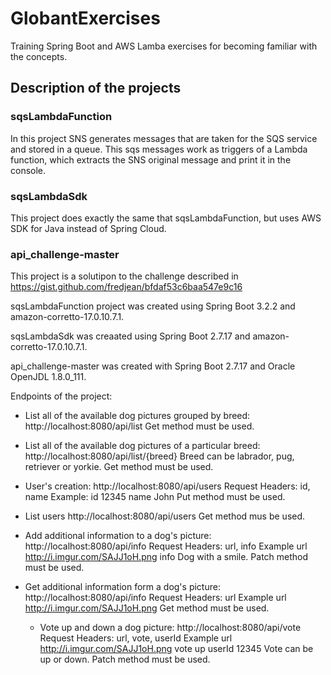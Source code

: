 # GlobantExercises
Training Spring Boot and AWS Lamba exercises for becoming familiar with the concepts.

## Description of the projects

### sqsLambdaFunction
In this project SNS generates messages that are taken for the SQS service and stored in a queue. This sqs messages work as triggers of a Lambda function, which extracts the SNS original message and print it in the console.

### sqsLambdaSdk
This project does exactly the same that sqsLambdaFunction, but uses AWS SDK for Java instead of Spring Cloud.

### api_challenge-master
This project is a solutipon to the challenge described in https://gist.github.com/fredjean/bfdaf53c6baa547e9c16



sqsLambdaFunction project was created using Spring Boot 3.2.2 and amazon-corretto-17.0.10.7.1.

sqsLambdaSdk was creaated using Spring Boot 2.7.17 and amazon-corretto-17.0.10.7.1. 

api_challenge-master was created with Spring Boot 2.7.17 and Oracle OpenJDL 1.8.0_111.

Endpoints of the project:
- List all of the available dog pictures grouped by breed:
  http://localhost:8080/api/list
  Get method must be used.
  
- List all of the available dog pictures of a particular breed:
  http://localhost:8080/api/list/{breed}
  Breed can be labrador, pug, retriever or yorkie.
  Get method must be used.

- User's creation:
  http://localhost:8080/api/users
  Request Headers: id, name   Example: id  12345  name John
  Put method must be used.

- List users
  http://localhost:8080/api/users
  Get method mus be used.
    
- Add additional information to a dog's picture:
  http://localhost:8080/api/info
  Request Headers: url, info    Example url http://i.imgur.com/SAJJ1oH.png info Dog with a smile.
  Patch method must be used.

- Get additional information form a dog's picture:
  http://localhost:8080/api/info
  Request Headers: url    Example url http://i.imgur.com/SAJJ1oH.png
  Get method must be used.

  - Vote up and down a dog picture:
  http://localhost:8080/api/vote
  Request Headers: url, vote, userId    Example url http://i.imgur.com/SAJJ1oH.png vote up userId 12345
  Vote can be up or down.
  Patch method must be used.
